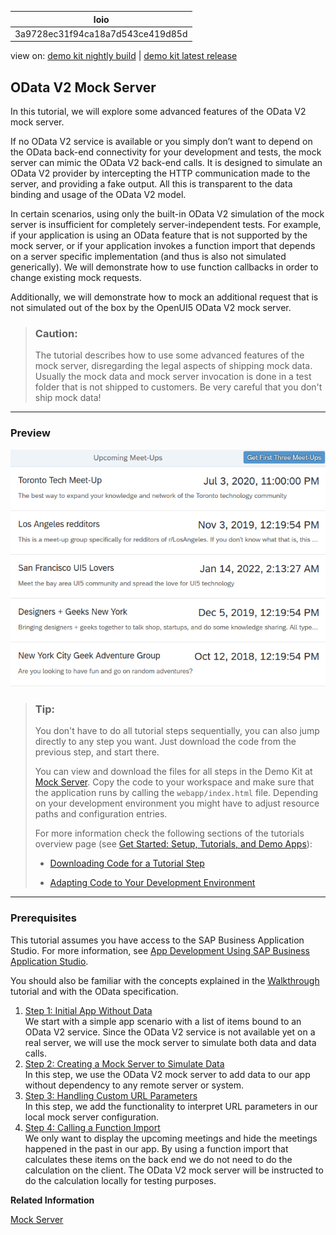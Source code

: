 <!-- loio3a9728ec31f94ca18a7d543ce419d85d -->

| loio |
| -----|
| 3a9728ec31f94ca18a7d543ce419d85d |

<div id="loio">

view on: [demo kit nightly build](https://sdk.openui5.org/nightly/#/topic/3a9728ec31f94ca18a7d543ce419d85d) | [demo kit latest release](https://sdk.openui5.org/topic/3a9728ec31f94ca18a7d543ce419d85d)</div>

## OData V2 Mock Server

In this tutorial, we will explore some advanced features of the OData V2 mock server.

If no OData V2 service is available or you simply don’t want to depend on the OData back-end connectivity for your development and tests, the mock server can mimic the OData V2 back-end calls. It is designed to simulate an OData V2 provider by intercepting the HTTP communication made to the server, and providing a fake output. All this is transparent to the data binding and usage of the OData V2 model.

In certain scenarios, using only the built-in OData V2 simulation of the mock server is insufficient for completely server-independent tests. For example, if your application is using an OData feature that is not supported by the mock server, or if your application invokes a function import that depends on a server specific implementation \(and thus is also not simulated generically\). We will demonstrate how to use function callbacks in order to change existing mock requests.

Additionally, we will demonstrate how to mock an additional request that is not simulated out of the box by the OpenUI5 OData V2 mock server.

> ### Caution:  
> The tutorial describes how to use some advanced features of the mock server, disregarding the legal aspects of shipping mock data. Usually the mock data and mock server invocation is done in a test folder that is not shipped to customers. Be very careful that you don't ship mock data!

***

### Preview

 ![](images/loio55edd9fa2cc24f398a9373d6d497d3e4_HiRes.png) 

> ### Tip:  
> You don't have to do all tutorial steps sequentially, you can also jump directly to any step you want. Just download the code from the previous step, and start there.
> 
> You can view and download the files for all steps in the Demo Kit at [Mock Server](https://sdk.openui5.org/entity/sap.ui.core.tutorial.mockserver). Copy the code to your workspace and make sure that the application runs by calling the `webapp/index.html` file. Depending on your development environment you might have to adjust resource paths and configuration entries.
> 
> For more information check the following sections of the tutorials overview page \(see [Get Started: Setup, Tutorials, and Demo Apps](Get_Started_Setup_Tutorials_and_Demo_Apps_8b49fc1.md)\):
> 
> -   [Downloading Code for a Tutorial Step](Get_Started_Setup_Tutorials_and_Demo_Apps_8b49fc1.md#loio8b49fc198bf04b2d9800fc37fecbb218__tutorials_download)
> 
> -   [Adapting Code to Your Development Environment](Get_Started_Setup_Tutorials_and_Demo_Apps_8b49fc1.md#loio8b49fc198bf04b2d9800fc37fecbb218__tutorials_adaptation)

***

### Prerequisites

This tutorial assumes you have access to the SAP Business Application Studio. For more information, see [App Development Using SAP Business Application Studio](App_Development_Using_SAP_Business_Application_Studio_6bbad66.md).

You should also be familiar with the concepts explained in the [Walkthrough](Walkthrough_3da5f4b.md) tutorial and with the OData specification.

1.  [Step 1: Initial App Without Data](Step_1_Initial_App_Without_Data_7a78f1b.md "We start with a simple app scenario with a list of items bound to an OData V2
		service. Since the OData V2 service is not available yet on a real server, we will use the
		mock server to simulate both data and data calls. ")  
We start with a simple app scenario with a list of items bound to an OData V2 service. Since the OData V2 service is not available yet on a real server, we will use the mock server to simulate both data and data calls.
2.  [Step 2: Creating a Mock Server to Simulate Data](Step_2_Creating_a_Mock_Server_to_Simulate_Data_50897de.md "In this step, we use the OData V2 mock server to add data to our app without
		dependency to any remote server or system.")  
In this step, we use the OData V2 mock server to add data to our app without dependency to any remote server or system.
3.  [Step 3: Handling Custom URL Parameters](Step_3_Handling_Custom_URL_Parameters_46c1ca4.md "In this step, we add the functionality to interpret URL parameters in our local mock
		server configuration.")  
In this step, we add the functionality to interpret URL parameters in our local mock server configuration.
4.  [Step 4: Calling a Function Import](Step_4_Calling_a_Function_Import_95e5b87.md "We only want to display the upcoming meetings and hide the meetings happened in the
		past in our app. By using a function import that calculates these items on the back end we
		do not need to do the calculation on the client. The OData V2 mock server will be instructed
		to do the calculation locally for testing purposes.")  
We only want to display the upcoming meetings and hide the meetings happened in the past in our app. By using a function import that calculates these items on the back end we do not need to do the calculation on the client. The OData V2 mock server will be instructed to do the calculation locally for testing purposes.

**Related Information**  


[Mock Server](Mock_Server_69d3cbd.md "A mock server mimics one or more back-end services. It is used to simplify integration testing and to decouple UI development from service development. By using a mock server you can develop and test the UI even if the service in the back end is incomplete or unstable.")

